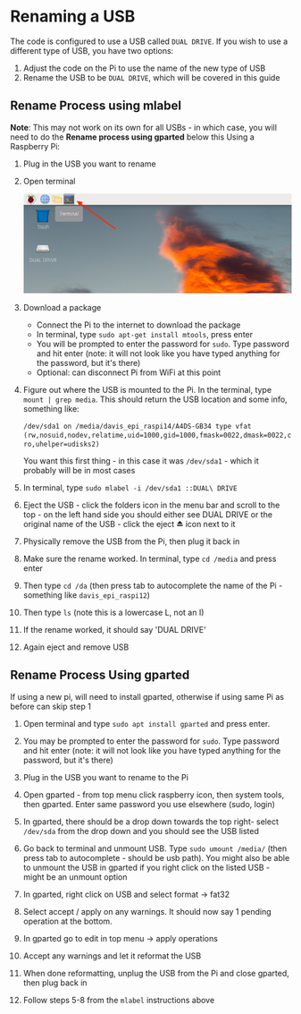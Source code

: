 # Renaming a USB 
The code is configured to use a USB called `DUAL DRIVE`. If you wish to use a different type of USB, you have two options: 
1. Adjust the code on the Pi to use the name of the new type of USB
2. Rename the USB to be `DUAL DRIVE`, which will be covered in this guide

## Rename Process using mlabel
**Note**: This may not work on its own for all USBs - in which case, you will need to do the **Rename process using gparted** below this
Using a Raspberry Pi:
1. Plug in the USB you want to rename
2. Open terminal

   <img src=screenshots/terminal.png>

3. Download a package
   - Connect the Pi to the internet to download the package
   - In terminal, type `sudo apt-get install mtools`, press enter
   - You will be prompted to enter the password for `sudo`. Type password and hit enter (note: it will not look like you have typed anything for the password, but it's there)
   - Optional: can disconnect Pi from WiFi at this point
4. Figure out where the USB is mounted to the Pi. In the terminal, type `mount | grep media`. This should return the USB location and some info, something like:
   ```
   /dev/sda1 on /media/davis_epi_raspi14/A4DS-GB34 type vfat (rw,nosuid,nodev,relatime,uid=1000,gid=1000,fmask=0022,dmask=0022,codepage=437,iocharset=ascii,shortname=mixed,showexec,utf8,flush,errors=remount-ro,uhelper=udisks2)
   ```

   You want this first thing - in this case it was `/dev/sda1` - which it probably will be in most cases

5. In terminal, type `sudo mlabel -i /dev/sda1 ::DUAL\ DRIVE`
6. Eject the USB - click the folders icon in the menu bar and scroll to the top - on the left hand side you should either see DUAL DRIVE or the original name of the USB - click the eject ⏏️ icon next to it
7. Physically remove the USB from the Pi, then plug it back in
8. Make sure the rename worked. In terminal, type `cd /media` and press enter
9. Then type `cd /da` (then press tab to autocomplete the name of the Pi - something like `davis_epi_raspi12`)
10. Then type `ls` (note this is a lowercase L, not an I)
11. If the rename worked, it should say 'DUAL DRIVE'
12. Again eject and remove USB 

## Rename Process Using gparted
If using a new pi, will need to install gparted, otherwise if using same Pi as before can skip step 1
1. Open terminal and type `sudo apt install gparted` and press enter.

2. You may be prompted to enter the password for `sudo`. Type password and hit enter (note: it will not look like you have typed anything for the password, but it's there)
3. Plug in the USB you want to rename to the Pi
4. Open gparted - from top menu click raspberry icon, then system tools, then gparted. Enter same password you use elsewhere (sudo, login)
5. In gparted, there should be a drop down towards the top right- select `/dev/sda` from the drop down and you should see the USB listed 
6. Go back to terminal and unmount USB. Type `sudo umount /media/` (then press tab to autocomplete - should be usb path). You might also be able to unmount the USB in gparted if you right click on the listed USB - might be an unmount option 
7. In gparted, right click on USB and select format -> fat32
8. Select accept / apply on any warnings. It should now say 1 pending operation at the bottom. 
9. In gparted go to edit in top menu -> apply operations
10. Accept any warnings and let it reformat the USB
11. When done reformatting, unplug the USB from the Pi and close gparted, then plug back in 
12. Follow steps 5-8 from the `mlabel` instructions above
